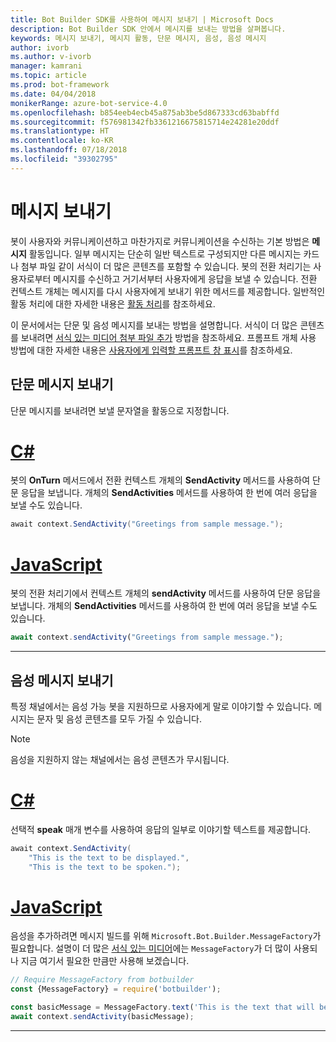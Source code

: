 ```yaml
---
title: Bot Builder SDK를 사용하여 메시지 보내기 | Microsoft Docs
description: Bot Builder SDK 안에서 메시지를 보내는 방법을 살펴봅니다.
keywords: 메시지 보내기, 메시지 활동, 단문 메시지, 음성, 음성 메시지
author: ivorb
ms.author: v-ivorb
manager: kamrani
ms.topic: article
ms.prod: bot-framework
ms.date: 04/04/2018
monikerRange: azure-bot-service-4.0
ms.openlocfilehash: b854eeb4ecb45a875ab3be5d867333cd63babffd
ms.sourcegitcommit: f576981342fb3361216675815714e24281e20ddf
ms.translationtype: HT
ms.contentlocale: ko-KR
ms.lasthandoff: 07/18/2018
ms.locfileid: "39302795"
---
```

# <a name="sending-messages"></a>메시지 보내기

봇이 사용자와 커뮤니케이션하고 마찬가지로 커뮤니케이션을 수신하는 기본 방법은 **메시지** 활동입니다. 일부 메시지는 단순히 일반 텍스트로 구성되지만 다른 메시지는 카드나 첨부 파일 같이 서식이 더 많은 콘텐츠를 포함할 수 있습니다. 봇의 전환 처리기는 사용자로부터 메시지를 수신하고 거기서부터 사용자에게 응답을 보낼 수 있습니다. 전환 컨텍스트 개체는 메시지를 다시 사용자에게 보내기 위한 메서드를 제공합니다. 일반적인 활동 처리에 대한 자세한 내용은 [활동 처리](bot-builder-concept-activity-processing.md)를 참조하세요.

이 문서에서는 단문 및 음성 메시지를 보내는 방법을 설명합니다. 서식이 더 많은 콘텐츠를 보내려면 [서식 있는 미디어 첨부 파일 추가](bot-builder-howto-add-media-attachments.md) 방법을 참조하세요. 프롬프트 개체 사용 방법에 대한 자세한 내용은 [사용자에게 입력할 프롬프트 창 표시](bot-builder-prompts.md)를 참조하세요.

## <a name="send-a-simple-text-message"></a>단문 메시지 보내기

단문 메시지를 보내려면 보낼 문자열을 활동으로 지정합니다.

# <a name="ctabcsharp"></a>[C#](#tab/csharp)

봇의 **OnTurn** 메서드에서 전환 컨텍스트 개체의 **SendActivity** 메서드를 사용하여 단문 응답을 보냅니다. 개체의 **SendActivities** 메서드를 사용하여 한 번에 여러 응답을 보낼 수도 있습니다.

```cs
await context.SendActivity("Greetings from sample message.");
```

# <a name="javascripttabjavascript"></a>[JavaScript](#tab/javascript)

봇의 전환 처리기에서 컨텍스트 개체의 **sendActivity** 메서드를 사용하여 단문 응답을 보냅니다. 개체의 **SendActivities** 메서드를 사용하여 한 번에 여러 응답을 보낼 수도 있습니다.

```javascript
await context.sendActivity("Greetings from sample message.");
```

---

## <a name="send-a-spoken-message"></a>음성 메시지 보내기

특정 채널에서는 음성 가능 봇을 지원하므로 사용자에게 말로 이야기할 수 있습니다. 메시지는 문자 및 음성 콘텐츠를 모두 가질 수 있습니다.

> [!NOTE]
> 음성을 지원하지 않는 채널에서는 음성 콘텐츠가 무시됩니다.

# <a name="ctabcsharp"></a>[C#](#tab/csharp)

선택적 **speak** 매개 변수를 사용하여 응답의 일부로 이야기할 텍스트를 제공합니다.

```cs
await context.SendActivity(
    "This is the text to be displayed.",
    "This is the text to be spoken.");
```

# <a name="javascripttabjavascript"></a>[JavaScript](#tab/javascript)

음성을 추가하려면 메시지 빌드를 위해 `Microsoft.Bot.Builder.MessageFactory`가 필요합니다. 설명이 더 많은 [서식 있는 미디어](bot-builder-howto-add-media-attachments.md)에는 `MessageFactory`가 더 많이 사용되나 지금 여기서 필요한 만큼만 사용해 보겠습니다.

```javascript
// Require MessageFactory from botbuilder
const {MessageFactory} = require('botbuilder');

const basicMessage = MessageFactory.text('This is the text that will be displayed.', 'This is the text that will be spoken.');
await context.sendActivity(basicMessage);
```

---
